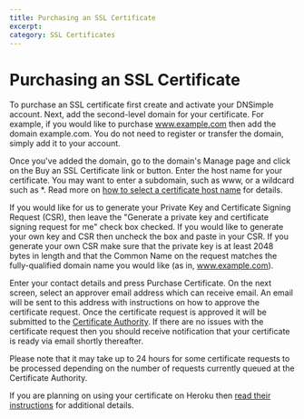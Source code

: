 ```yaml
---
title: Purchasing an SSL Certificate
excerpt: 
category: SSL Certificates
---
```


# Purchasing an SSL Certificate

To purchase an SSL certificate first create and activate your DNSimple account. Next, add the second-level domain for your certificate. For example, if you would like to purchase www.example.com then add the domain example.com. You do not need to register or transfer the domain, simply add it to your account.

Once you've added the domain, go to the domain's Manage page and click on the Buy an SSL Certificate link or button. Enter the host name for your certificate. You may want to enter a subdomain, such as www, or a wildcard such as *. Read more on [how to select a certificate host name](/articles/ssl-certificate-hostname) for details.

If you would like for us to generate your Private Key and Certificate Signing Request (CSR), then leave the "Generate a private key and certificate signing request for me" check box checked. If you would like to generate your own key and CSR then uncheck the box and paste in your CSR. If you generate your own CSR make sure that the private key is at least 2048 bytes in length and that the Common Name on the request matches the fully-qualified domain name you would like (as in, www.example.com).

Enter your contact details and press Purchase Certificate. On the next screen, select an approver email address which can receive email. An email will be sent to this address with instructions on how to approve the certificate request. Once the certificate request is approved it will be submitted to the [Certificate Authority](/articles/what-is-a-certificate-authority). If there are no issues with the certificate request then you should receive notification that your certificate is ready via email shortly thereafter.

Please note that it may take up to 24 hours for some certificate requests to be processed depending on the number of requests currently queued at the Certificate Authority.

If you are planning on using your certificate on Heroku then [read their instructions](https://devcenter.heroku.com/articles/ssl-certificate-dnsimple) for additional details.

